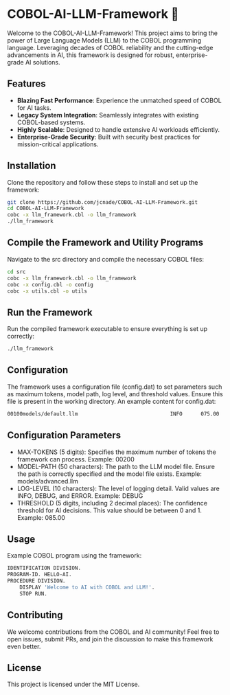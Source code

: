 # COBOL-AI-LLM-Framework 🚀

Welcome to the COBOL-AI-LLM-Framework! This project aims to bring the power of Large Language Models (LLM) to the COBOL programming language. Leveraging decades of COBOL reliability and the cutting-edge advancements in AI, this framework is designed for robust, enterprise-grade AI solutions.

## Features

- **Blazing Fast Performance**: Experience the unmatched speed of COBOL for AI tasks.
- **Legacy System Integration**: Seamlessly integrates with existing COBOL-based systems.
- **Highly Scalable**: Designed to handle extensive AI workloads efficiently.
- **Enterprise-Grade Security**: Built with security best practices for mission-critical applications.

## Installation

Clone the repository and follow these steps to install and set up the framework:

```bash
git clone https://github.com/jcnade/COBOL-AI-LLM-Framework.git
cd COBOL-AI-LLM-Framework
cobc -x llm_framework.cbl -o llm_framework
./llm_framework
```

## Compile the Framework and Utility Programs

Navigate to the src directory and compile the necessary COBOL files:

```bash
cd src
cobc -x llm_framework.cbl -o llm_framework
cobc -x config.cbl -o config
cobc -x utils.cbl -o utils
```

## Run the Framework

Run the compiled framework executable to ensure everything is set up correctly:

```bash
./llm_framework

```

## Configuration

The framework uses a configuration file (config.dat) to set parameters such as maximum tokens, model path, log level, and threshold values. Ensure this file is present in the working directory. An example content for config.dat:

```bash
00100models/default.llm                              INFO      075.00

```

## Configuration Parameters

* MAX-TOKENS (5 digits): Specifies the maximum number of tokens the framework can process. Example: 00200
* MODEL-PATH (50 characters): The path to the LLM model file. Ensure the path is correctly specified and the model file exists. Example: models/advanced.llm
* LOG-LEVEL (10 characters): The level of logging detail. Valid values are INFO, DEBUG, and ERROR. Example: DEBUG
* THRESHOLD (5 digits, including 2 decimal places): The confidence threshold for AI decisions. This value should be between 0 and 1. Example: 085.00




## Usage

Example COBOL program using the framework:

```bash
IDENTIFICATION DIVISION.
PROGRAM-ID. HELLO-AI.
PROCEDURE DIVISION.
    DISPLAY 'Welcome to AI with COBOL and LLM!'.
    STOP RUN.
```

## Contributing

We welcome contributions from the COBOL and AI community! Feel free to open issues, submit PRs, and join the discussion to make this framework even better.

## License

This project is licensed under the MIT License.

